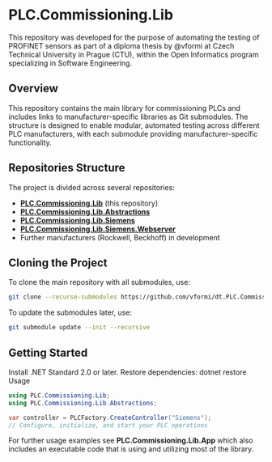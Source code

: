 # PLC.Commissioning.Lib
This repository was developed for the purpose of automating the testing of PROFINET sensors as part of a diploma thesis by @vformi at Czech Technical University in Prague (CTU), within the Open Informatics program specializing in Software Engineering.

## Overview

This repository contains the main library for commissioning PLCs and includes links to manufacturer-specific libraries as Git submodules. The structure is designed to enable modular, automated testing across different PLC manufacturers, with each submodule providing manufacturer-specific functionality.

## Repositories Structure

The project is divided across several repositories:
- **[PLC.Commissioning.Lib](https://github.com/vformi/dt.PLC.Commissioning.Lib)** (this repository)
- **[PLC.Commissioning.Lib.Abstractions](https://github.com/vformi/dt.PLC.Commissioning.Lib.Abstractions)**
- **[PLC.Commissioning.Lib.Siemens](https://github.com/vformi/dt.PLC.Commissioning.Lib.Siemens)**
- **[PLC.Commissioning.Lib.Siemens.Webserver](https://github.com/vformi/dt.PLC.Commissioning.Lib.Siemens.Webserver)**
- Further manufacturers (Rockwell, Beckhoff) in development 

## Cloning the Project

To clone the main repository with all submodules, use:
```bash
git clone --recurse-submodules https://github.com/vformi/dt.PLC.Commissioning.Lib
```
To update the submodules later, use:
```bash
git submodule update --init --recursive
```
## Getting Started
Install .NET Standard 2.0 or later.
Restore dependencies:
dotnet restore
Usage
```csharp
using PLC.Commissioning.Lib;
using PLC.Commissioning.Lib.Abstractions;

var controller = PLCFactory.CreateController("Siemens");
// Configure, initialize, and start your PLC operations
```
For further usage examples see **PLC.Commissioning.Lib.App** which also includes an executable code that is using and utilizing most of the library.